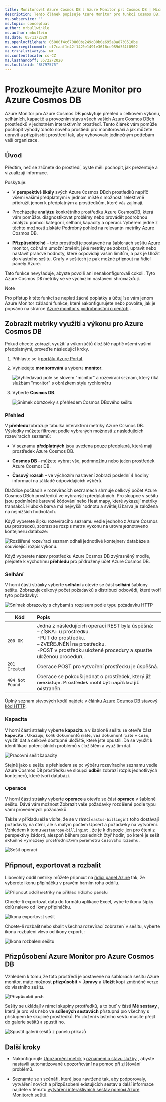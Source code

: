 ```yaml
---
title: Monitorovat Azure Cosmos DB s Azure Monitor pro Cosmos DB | Microsoft Docs
description: Tento článek popisuje Azure Monitor pro funkci Cosmos DB, která poskytuje Cosmos DBm vlastníkům rychlé porozumění problémům s výkonem a využitím jejich účtů CosmosDB.
ms.subservice: ''
ms.topic: conceptual
author: mrbullwinkle
ms.author: mbullwin
ms.date: 05/11/2020
ms.openlocfilehash: 05000f4c670860be249d80b0e695a8a8760510be
ms.sourcegitcommit: cf7caaf1e42f1420e1491e3616cc989d504f0902
ms.translationtype: MT
ms.contentlocale: cs-CZ
ms.lasthandoff: 05/22/2020
ms.locfileid: "83797575"
---
```

# <a name="explore-azure-monitor-for-azure-cosmos-db"></a>Prozkoumejte Azure Monitor pro Azure Cosmos DB

Azure Monitor pro Azure Cosmos DB poskytuje přehled o celkovém výkonu, selháních, kapacitě a provozním stavu všech vašich Azure Cosmos DBch prostředků v jednotném interaktivním prostředí. Tento článek vám pomůže pochopit výhody tohoto nového prostředí pro monitorování a jak můžete upravit a přizpůsobit prostředí tak, aby vyhovovalo jedinečným potřebám vaší organizace.   

## <a name="introduction"></a>Úvod

Předtím, než se začnete do prostředí, byste měli pochopit, jak prezentuje a vizualizují informace. 

Poskytuje:

* V **perspektivě škály** svých Azure Cosmos DBch prostředků napříč všemi vašimi předplatnými v jednom místě s možností selektivně přidružit jenom k předplatným a prostředkům, které vás zajímají.

* Procházejte **analýzu** konkrétního prostředku Azure CosmosDB, která vám pomůžou diagnostikovat problémy nebo provádět podrobnou analýzu pomocí kategorií, selhání, kapacity a operací. Výběrem jedné z těchto možností získáte Podrobný pohled na relevantní metriky Azure Cosmos DB.  

* **Přizpůsobitelné** – toto prostředí je postavené na šablonách sešitu Azure monitor, což vám umožní změnit, jaké metriky se zobrazí, upravit nebo nastavit prahové hodnoty, které odpovídají vašim limitům, a pak je Uložit do vlastního sešitu. Grafy v sešitech je pak možné připnout na řídicí panely Azure.  

Tato funkce nevyžaduje, abyste povolili ani nenakonfigurovali cokoli. Tyto Azure Cosmos DB metriky se ve výchozím nastavení shromažďují.

>[!NOTE]
>Pro přístup k této funkci se neplatí žádné poplatky a účtují se vám jenom Azure Monitor základní funkce, které nakonfigurujete nebo povolíte, jak je popsáno na stránce [Azure monitor s podrobnostmi o cenách](https://azure.microsoft.com/pricing/details/monitor/) .

## <a name="view-utilization-and-performance-metrics-for-azure-cosmos-db"></a>Zobrazit metriky využití a výkonu pro Azure Cosmos DB

Pokud chcete zobrazit využití a výkon účtů úložiště napříč všemi vašimi předplatnými, proveďte následující kroky.

1. Přihlaste se k [portálu Azure Portal](https://portal.azure.com).

2. Vyhledejte **monitorování** a vyberte **monitor**.

    ![Vyhledávací pole se slovem "monitor" a rozevírací seznam, který říká službám "monitor" s obrázkem stylu rychloměru](./media/cosmosdb-insights-overview/search-monitor.png)

3. Vyberte **Cosmos DB**.

    ![Snímek obrazovky s přehledem Cosmos DBového sešitu](./media/cosmosdb-insights-overview/cosmos-db.png)

### <a name="overview"></a>Přehled

V **přehledu**zobrazuje tabulka interaktivní metriky Azure Cosmos DB. Výsledky můžete filtrovat podle vybraných možností z následujících rozevíracích seznamů:

* V seznamu **předplatných** jsou uvedena pouze předplatná, která mají prostředek Azure Cosmos DB.  

* **Cosmos DB** – můžete vybrat vše, podmnožinu nebo jeden prostředek Azure Cosmos DB.

* **Časový rozsah** – ve výchozím nastavení zobrazí poslední 4 hodiny informací na základě odpovídajících výběrů.

Dlaždice počítadla v rozevíracích seznamech shrnuje celkový počet Azure Cosmos DBch prostředků ve vybraných předplatných. Pro sloupce v sešitu jsou podmíněné barevné kódování nebo Heat mapy, které vykazují metriky transakcí. Hluboká barva má nejvyšší hodnotu a světlejší barva je založena na nejnižších hodnotách. 

Když vyberete šipku rozevíracího seznamu vedle jednoho z Azure Cosmos DB prostředků, zobrazí se rozpis metrik výkonu na úrovni jednotlivého kontejneru databáze:

![Rozšířené rozevírací seznam odhalí jednotlivé kontejnery databáze a související rozpis výkonu.](./media/cosmosdb-insights-overview/container-view.png)

Když vyberete název prostředku Azure Cosmos DB zvýrazněný modře, přejdete k výchozímu **přehledu** pro přidružený účet Azure Cosmos DB. 

### <a name="failures"></a>Selhání

V horní části stránky vyberte **selhání** a otevře se část **selhání** šablony sešitu. Zobrazuje celkový počet požadavků s distribucí odpovědí, které tvoří tyto požadavky:

![Snímek obrazovky s chybami s rozpisem podle typu požadavku HTTP](./media/cosmosdb-insights-overview/failures.png)

| Kód      |  Popis       | 
|-----------|:--------------------|
| `200 OK`  | Jedna z následujících operací REST byla úspěšná: </br>– ZÍSKAT u prostředku. </br> -PUT do prostředku. </br> – ZVEŘEJNĚNÍ na prostředku. </br> -POST v prostředku uložené procedury a spusťte uloženou proceduru.|
| `201 Created` | Operace POST pro vytvoření prostředku je úspěšná. |
| `404 Not Found` | Operace se pokouší jednat o prostředek, který již neexistuje. Prostředek mohl být například již odstraněn. |

Úplný seznam stavových kódů najdete v [článku Azure Cosmos DB stavový kód HTTP](https://docs.microsoft.com/rest/api/cosmos-db/http-status-codes-for-cosmosdb).

### <a name="capacity"></a>Kapacita

V horní části stránky vyberte **kapacitu** a v šabloně sešitu se otevře část **kapacita** . Ukazuje, kolik dokumentů máte, váš dokument roste v čase, využití dat a celkově dostupné úložiště, které jste opustili.  Dá se využít k identifikaci potenciálních problémů s úložištěm a využitím dat.

![Pracovní sešit kapacity](./media/cosmosdb-insights-overview/capacity.png) 

Stejně jako u sešitu s přehledem se po výběru rozevíracího seznamu vedle Azure Cosmos DB prostředku ve sloupci **odběr** zobrazí rozpis jednotlivých kontejnerů, které tvoří databázi.

### <a name="operations"></a>Operace 

V horní části stránky vyberte **operace** a otevře se část **operace** v šabloně sešitu. Dává vám možnost Zobrazit vaše požadavky rozdělené podle typu vámi provedených požadavků. 

Takže v příkladu níže vidíte, že se v rámci `eastus-billingint` toho dostávají požadavky na čtení, ale s malým počtem Upsert a požadavky na vytvoření. Vzhledem k tomu `westeurope-billingint` , že je k dispozici jen pro čtení z perspektivy žádosti, alespoň během posledních čtyř hodin, po které je sešit aktuálně vymezený prostřednictvím parametru časového rozsahu.

![Sešit operací](./media/cosmosdb-insights-overview/operation.png) 

## <a name="pin-export-and-expand"></a>Připnout, exportovat a rozbalit

Libovolný oddíl metriky můžete připnout na [řídicí panel Azure](https://docs.microsoft.com/azure/azure-portal/azure-portal-dashboards) tak, že vyberete ikonu připínáčku v pravém horním rohu oddílu.

![Připnout oddíl metriky na příklad řídicího panelu](./media/cosmosdb-insights-overview/pin.png)

Chcete-li exportovat data do formátu aplikace Excel, vyberte ikonu šipky dolů nalevo od ikony připínáčku.

![Ikona exportovat sešit](./media/cosmosdb-insights-overview/export.png)

Chcete-li rozbalit nebo sbalit všechna rozevírací zobrazení v sešitu, vyberte ikonu rozbalení vlevo od ikony exportu:

![Ikona rozbalení sešitu](./media/cosmosdb-insights-overview/expand.png)

## <a name="customize-azure-monitor-for-azure-cosmos-db"></a>Přizpůsobení Azure Monitor pro Azure Cosmos DB

Vzhledem k tomu, že toto prostředí je postavené na šablonách sešitu Azure monitor, máte možnost **přizpůsobit**  >  **Úpravy** a **Uložit** kopii změněné verze do vlastního sešitu. 

![Přizpůsobit pruh](./media/cosmosdb-insights-overview/customize.png)

Sešity se ukládají v rámci skupiny prostředků, a to buď v části **Mé sestavy** , která je pro vás nebo ve **sdílených sestavách** přístupná pro všechny s přístupem ke skupině prostředků. Po uložení vlastního sešitu musíte přejít do galerie sešitů a spustit ho.

![Spustit galerii sešitů z panelu příkazů](./media/cosmosdb-insights-overview/gallery.png)

## <a name="next-steps"></a>Další kroky

* Nakonfigurujte [Upozornění metrik](../platform/alerts-metric.md) a [oznámení o stavu služby](../../service-health/alerts-activity-log-service-notifications.md) , abyste nastavili automatizované upozorňování na pomoc při zjišťování problémů.

* Seznamte se s scénáři, které jsou navržené tak, aby podporovaly, vytváření nových a přizpůsobení existujících sestav a další informace najdete v tématu [vytváření interaktivních sestav pomocí Azure Monitorch sešitů](../platform/workbooks-overview.md).
